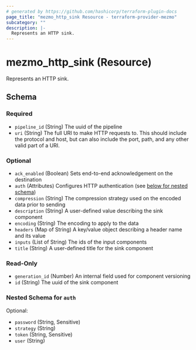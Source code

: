 ```yaml
---
# generated by https://github.com/hashicorp/terraform-plugin-docs
page_title: "mezmo_http_sink Resource - terraform-provider-mezmo"
subcategory: ""
description: |-
  Represents an HTTP sink.
---
```


# mezmo_http_sink (Resource)

Represents an HTTP sink.



<!-- schema generated by tfplugindocs -->
## Schema

### Required

- `pipeline_id` (String) The uuid of the pipeline
- `uri` (String) The full URI to make HTTP requests to. This should include the protocol and host, but can also include the port, path, and any other valid part of a URI.

### Optional

- `ack_enabled` (Boolean) Sets end-to-end acknowledgement on the destination
- `auth` (Attributes) Configures HTTP authentication (see [below for nested schema](#nestedatt--auth))
- `compression` (String) The compression strategy used on the encoded data prior to sending
- `description` (String) A user-defined value describing the sink component
- `encoding` (String) The encoding to apply to the data
- `headers` (Map of String) A key/value object describing a header name and its value
- `inputs` (List of String) The ids of the input components
- `title` (String) A user-defined title for the sink component

### Read-Only

- `generation_id` (Number) An internal field used for component versioning
- `id` (String) The uuid of the sink component

<a id="nestedatt--auth"></a>
### Nested Schema for `auth`

Optional:

- `password` (String, Sensitive)
- `strategy` (String)
- `token` (String, Sensitive)
- `user` (String)


